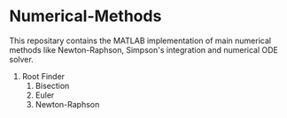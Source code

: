 # Numerical-Methods
This repositary contains the MATLAB implementation of main numerical methods like Newton-Raphson, Simpson's integration and numerical ODE solver.
1. Root Finder
	1. Bisection
	2. Euler
	3. Newton-Raphson
